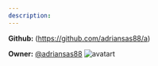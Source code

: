 ```yaml
---
description: 
---
```



**Github:** (https://github.com/adriansas88/a)

**Owner:** [@adriansas88](https://github.com/adriansas88) ![avatart](https://avatars2.githubusercontent.com/u/37381194?v=4)

